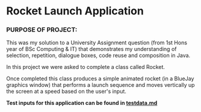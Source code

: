 <h1> Rocket Launch Application </h1>

<h3> PURPOSE OF PROJECT: </h3>

This was my solution to a University Assignment question (from 1st Hons year of BSc Computing & IT) that 
demonstrates my understanding of selection, repetition, dialogue boxes, code reuse and composition in Java.

In this project we were asked to complete a class called Rocket. 

Once completed this class produces a simple animated rocket (in 
a BlueJay graphics window) that performs a launch sequence and moves vertically up the screen at a speed based on the user's input.

**Test inputs for this application can be found in [testdata.md]()**


